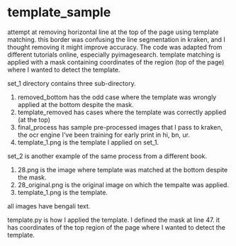 # template_sample

attempt at removing horizontal line at the top of the page using template matching. this border was confusing the line segmentation in kraken, and I thought removing it might improve accuracy. 
The code was adapted from different tutorials online, especially pyimagesearch. 
template matching is applied with a mask containing coordinates of the region (top of the page) where I wanted to detect the template.

set_1 directory contains three sub-directory. 
1. removed_bottom has the odd case where the template was wrongly applied at the bottom despite the mask. 
2. template_removed has cases where the template was correctly applied (at the top)
3. final_process has sample pre-processed images that I pass to kraken, the ocr engine I've been training for early print in hi, bn, ur.
4. template_1.png is the template I applied on set_1. 

set_2 is another example of the same process from a different book.
1. 28.png is the image where template was matched at the bottom despite the mask.
2. 28_original.png is the original image on which the tempalte was applied.
3. template_1.png is the template.

all images have bengali text. 

template.py is how I applied the template. I defined the mask at line 47. it has coordinates of the top region of the page where I wanted to detect the template. 
